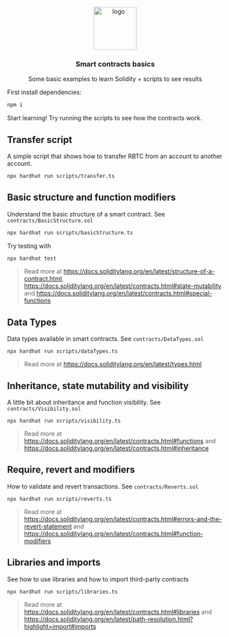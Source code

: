 <p align="middle">
    <img src="https://iovlabs.org/img/logos/logo.png" alt="logo" height="100" >
</p>
<h3 align="middle">Smart contracts basics</h3>
<p align="middle">
    Some basic examples to learn Solidity + scripts to see results
</p>

First install dependencies:

```sh
npm i
```

Start learning! Try running the scripts to see how the contracts work.

## Transfer script

A simple script that shows how to transfer RBTC from an account to another account.

```sh
npx hardhat run scripts/transfer.ts
```

## Basic structure and function modifiers

Understand the basic structure of a smart contract. See `contracts/BasicStructure.sol`

```sh
npx hardhat run scripts/basicStructure.ts
```

Try testing with

```sh
npx hardhat test
```

> Read more at https://docs.soliditylang.org/en/latest/structure-of-a-contract.html, https://docs.soliditylang.org/en/latest/contracts.html#state-mutability and https://docs.soliditylang.org/en/latest/contracts.html#special-functions

## Data Types

Data types available in smart contracts. See `contracts/DataTypes.sol`

```
npx hardhat run scripts/dataTypes.ts
```

> Read more at https://docs.soliditylang.org/en/latest/types.html

## Inheritance, state mutability and visibility

A little bit about inheritance and function visibility. See `contracts/Visibility.sol`

```
npx hardhat run scripts/visibility.ts
```

> Read more at https://docs.soliditylang.org/en/latest/contracts.html#functions and https://docs.soliditylang.org/en/latest/contracts.html#inheritance

## Require, revert and modifiers

How to validate and revert transactions. See `contracts/Reverts.sol`

```
npx hardhat run scripts/reverts.ts
```

> Read more at https://docs.soliditylang.org/en/latest/contracts.html#errors-and-the-revert-statement and https://docs.soliditylang.org/en/latest/contracts.html#function-modifiers

## Libraries and imports

See how to use libraries and how to import third-party contracts

```
npx hardhat run scripts/libraries.ts
```

> Read more at https://docs.soliditylang.org/en/latest/contracts.html#libraries and https://docs.soliditylang.org/en/latest/path-resolution.html?highlight=import#imports

